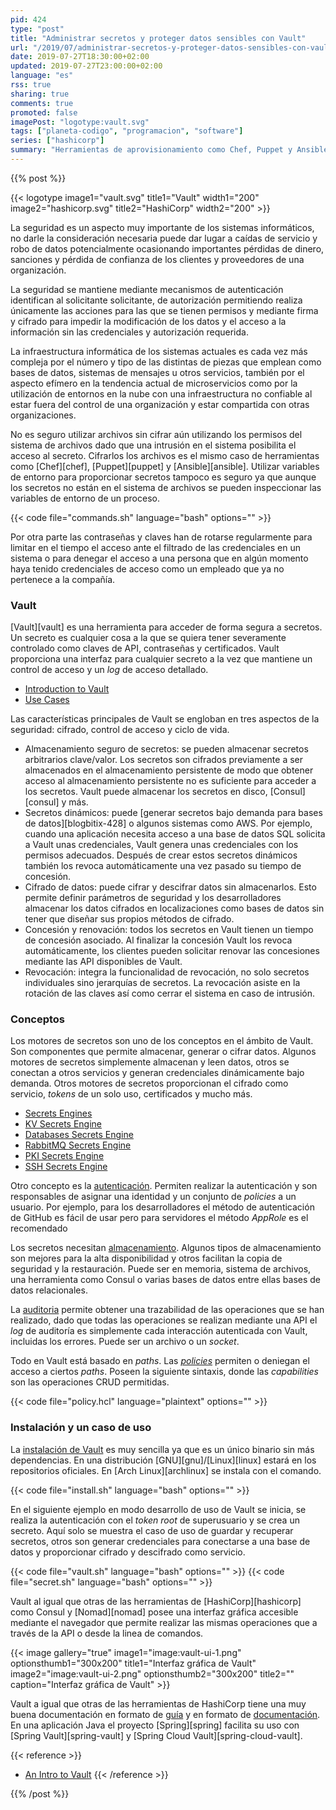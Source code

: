 ```yaml
---
pid: 424
type: "post"
title: "Administrar secretos y proteger datos sensibles con Vault"
url: "/2019/07/administrar-secretos-y-proteger-datos-sensibles-con-vault/"
date: 2019-07-27T18:30:00+02:00
updated: 2019-07-27T23:00:00+02:00
language: "es"
rss: true
sharing: true
comments: true
promoted: false
imagePost: "logotype:vault.svg"
tags: ["planeta-codigo", "programacion", "software"]
series: ["hashicorp"]
summary: "Herramientas de aprovisionamiento como Chef, Puppet y Ansible solucionan el problema de la seguridad de los secretos de forma similar, utilizando una única clave de cifrado. Los datos cifrados están siempre a un secreto (contraseña, clave, ...) de ser descifrados y generalmente no está bien protegidos dado que en un entorno elástico cada servidor necesita disponer de este secreto para descifrar los datos. Adicionalmente el acceso a los datos cifrados no está registrado de modo que si hay una intrusión no está claro que dato ha sido accedido y por quien. Utilizar variables de entorno para proporcionar secretos tampoco es seguro, y en entornos Docker suele usarse."
---
```


{{% post %}}

{{< logotype image1="vault.svg" title1="Vault" width1="200" image2="hashicorp.svg" title2="HashiCorp" width2="200" >}}

La seguridad es un aspecto muy importante de los sistemas informáticos, no darle la consideración necesaria puede dar lugar a caídas de servicio y robo de datos potencialmente ocasionando importantes pérdidas de dinero, sanciones y pérdida de confianza de los clientes y proveedores de una organización.

La seguridad se mantiene mediante mecanismos de autenticación identifican al solicitante solicitante, de autorización permitiendo realiza únicamente las acciones para las que se tienen permisos y mediante firma y cifrado para impedir la modificación de los datos y el acceso a la información sin las credenciales y autorización requerida. 

La infraestructura informática de los sistemas actuales es cada vez más compleja por el número y tipo de las distintas de piezas que emplean como bases de datos, sistemas de mensajes u otros servicios, también por el aspecto efímero en la tendencia actual de microservicios como por la utilización de entornos en la nube con una infraestructura no confiable al estar fuera del control de una organización y estar compartida con otras organizaciones.

No es seguro utilizar archivos sin cifrar aún utilizando los permisos del sistema de archivos dado que una intrusión en el sistema posibilita el acceso al secreto. Cifrarlos los archivos es el mismo caso de herramientas como [Chef][chef], [Puppet][puppet] y [Ansible][ansible]. Utilizar variables de entorno para proporcionar secretos tampoco es seguro ya que aunque los secretos no están en el sistema de archivos se pueden inspeccionar las variables de entorno de un proceso.

{{< code file="commands.sh" language="bash" options="" >}}

Por otra parte las contraseñas y claves han de rotarse regularmente para limitar en el tiempo el acceso ante el filtrado de las credenciales en un sistema o para denegar el acceso a una persona que en algún momento haya tenido credenciales de acceso como un empleado que ya no pertenece a la compañía.

### Vault

[Vault][vault] es una herramienta para acceder de forma segura a secretos. Un secreto es cualquier cosa a la que se quiera tener severamente controlado como claves de API, contraseñas y certificados. Vault proporciona una interfaz para cualquier secreto a la vez que mantiene un control de acceso y un _log_ de acceso detallado.

* [Introduction to Vault](https://www.vaultproject.io/docs/what-is-vault/index.html)
* [Use Cases](https://www.vaultproject.io/docs/use-cases/index.html)

Las características principales de Vault se engloban en tres aspectos de la seguridad: cifrado, control de acceso y ciclo de vida.

* Almacenamiento seguro de secretos: se pueden almacenar secretos arbitrarios clave/valor. Los secretos son cifrados previamente a ser almacenados en el almacenamiento persistente de modo que obtener acceso al almacenamiento persistente no es suficiente para acceder a los secretos. Vault puede almacenar los secretos en disco, [Consul][consul] y más.
* Secretos dinámicos: puede [generar secretos bajo demanda para bases de datos][blogbitix-428] o algunos sistemas como AWS. Por ejemplo, cuando una aplicación necesita acceso a una base de datos SQL solicita a Vault unas credenciales, Vault genera unas credenciales con los permisos adecuados. Después de crear estos secretos dinámicos también los revoca automáticamente una vez pasado su tiempo de concesión.
* Cifrado de datos: puede cifrar y descifrar datos sin almacenarlos. Esto permite definir parámetros de seguridad y los desarrolladores almacenar los datos cifrados en localizaciones como bases de datos sin tener que diseñar sus propios métodos de cifrado.
* Concesión y renovación: todos los secretos en Vault tienen un tiempo de concesión asociado. Al finalizar la concesión Vault los revoca automáticamente, los clientes pueden solicitar renovar las concesiones mediante las API disponibles de Vault.
* Revocación: integra la funcionalidad de revocación, no solo secretos individuales sino jerarquías de secretos. La revocación asiste en la rotación de las claves así como cerrar el sistema en caso de intrusión.

### Conceptos

Los motores de secretos son uno de los conceptos en el ámbito de Vault. Son componentes que permite almacenar, generar o cifrar datos. Algunos motores de secretos simplemente almacenan y leen datos, otros se conectan a otros servicios y generan credenciales dinámicamente bajo demanda. Otros motores de secretos proporcionan el cifrado como servicio, _tokens_ de un solo uso, certificados y mucho más.

* [Secrets Engines](https://www.vaultproject.io/api/secret/index.html)
* [KV Secrets Engine](https://www.vaultproject.io/docs/secrets/kv/index.html)
* [Databases Secrets Engine](https://www.vaultproject.io/docs/secrets/databases/index.html)
* [RabbitMQ Secrets Engine](https://www.vaultproject.io/docs/secrets/rabbitmq/index.html)
* [PKI Secrets Engine](https://www.vaultproject.io/docs/secrets/pki/index.html)
* [SSH Secrets Engine](https://www.vaultproject.io/docs/secrets/ssh/index.html)

Otro concepto es la [autenticación](https://www.vaultproject.io/docs/auth/index.html). Permiten realizar la autenticación y son responsables de asignar una identidad y un conjunto de _policies_ a un usuario. Por ejemplo, para los desarrolladores el método de autenticación de GitHub es fácil de usar pero para servidores el método _AppRole_ es el recomendado

Los secretos necesitan [almacenamiento](https://www.vaultproject.io/docs/configuration/storage/index.html). Algunos tipos de almacenamiento son mejores para la alta disponibilidad y otros facilitan la copia de seguridad y la restauración. Puede ser en memoria, sistema de archivos, una herramienta como Consul o varias bases de datos entre ellas bases de datos relacionales.

La [auditoria](https://www.vaultproject.io/docs/audit/index.html) permite obtener una trazabilidad de las operaciones que se han realizado, dado que todas las operaciones se realizan mediante una API el _log_ de auditoría es simplemente cada interacción autenticada con Vault, incluidas los errores. Puede ser un archivo o un _socket_.

Todo en Vault está basado en _paths_. Las [_policies_](https://www.vaultproject.io/docs/concepts/policies.html) permiten o deniegan el acceso a ciertos _paths_.  Poseen la siguiente sintaxis, donde las _capabilities_ son las operaciones CRUD permitidas.

{{< code file="policy.hcl" language="plaintext" options="" >}}

### Instalación y un caso de uso

La [instalación de Vault](https://www.vaultproject.io/docs/install/index.html) es muy sencilla ya que es un único binario sin más dependencias. En una distribución [GNU][gnu]/[Linux][linux] estará en los repositorios oficiales. En [Arch Linux][archlinux] se instala con el comando.

{{< code file="install.sh" language="bash" options="" >}}

En el siguiente ejemplo en modo desarrollo de uso de Vault se inicia, se realiza la autenticación con el _token_ _root_ de superusuario y se crea un secreto. Aquí solo se muestra el caso de uso de guardar y recuperar secretos, otros son generar credenciales para conectarse a una base de datos y proporcionar cifrado y descifrado como servicio.

{{< code file="vault.sh" language="bash" options="" >}}
{{< code file="secret.sh" language="bash" options="" >}}

Vault al igual que otras de las herramientas de [HashiCorp][hashicorp] como Consul y [Nomad][nomad] posee una interfaz gráfica accesible mediante el navegador que permite realizar las mismas operaciones que a través de la API o desde la linea de comandos.

{{< image
    gallery="true"
    image1="image:vault-ui-1.png" optionsthumb1="300x200" title1="Interfaz gráfica de Vault"
    image2="image:vault-ui-2.png" optionsthumb2="300x200" title2=""
    caption="Interfaz gráfica de Vault" >}}

Vault a igual que otras de las herramientas de HashiCorp tiene una muy buena documentación en formato de [guía](https://learn.hashicorp.com/vault) y en formato de [documentación](https://www.vaultproject.io/docs/). En una aplicación Java el proyecto [Spring][spring] facilita su uso con [Spring Vault][spring-vault] y [Spring Cloud Vault][spring-cloud-vault].

{{< reference >}}
* [An Intro to Vault](https://www.baeldung.com/vault)
{{< /reference >}}

{{% /post %}}
